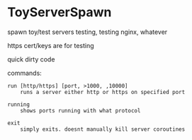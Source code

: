 # ToyServerSpawn
spawn toy/test servers testing, testing nginx, whatever

https cert/keys are for testing

quick dirty code


commands:

	run [http/https] [port, >1000, ,10000]
		runs a server either http or https on specified port

	running
		shows ports running with what protocol

	exit
		simply exits. doesnt manually kill server coroutines



